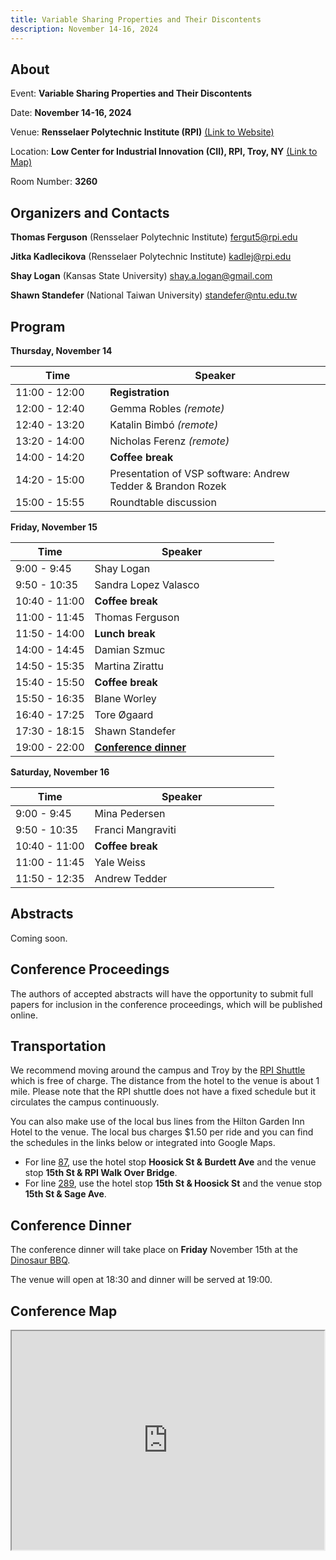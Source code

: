 ```yaml
---
title: Variable Sharing Properties and Their Discontents
description: November 14-16, 2024
---
```

## About
Event: **Variable Sharing Properties and Their Discontents**

Date: **November 14-16, 2024**

Venue: **Rensselaer Polytechnic Institute (RPI)** [(Link to Website)](https://www.rpi.edu/)

Location: **Low Center for Industrial Innovation (CII), RPI, Troy, NY** [(Link to Map)](https://www.google.com/maps/place/Low+Center+for+Industrial+Innovation/@42.7291622,-73.6786731,17z/data=!3m1!4b1!4m6!3m5!1s0x89de0fa0754f2517:0xc812ad6a8b0415a0!8m2!3d42.7291622!4d-73.6786731!16s%2Fm%2F027sqdl?entry=ttu&g_ep=EgoyMDI0MTAyMC4xIKXMDSoASAFQAw%3D%3D)

Room Number: **3260**

            
## Organizers and Contacts

**Thomas Ferguson** (Rensselaer Polytechnic Institute) fergut5@rpi.edu

**Jitka Kadlecikova** (Rensselaer Polytechnic Institute) kadlej@rpi.edu

**Shay Logan** (Kansas State University) shay.a.logan@gmail.com

**Shawn Standefer** (National Taiwan University) standefer@ntu.edu.tw


## Program

**Thursday, November 14**

| Time | Speaker |
| ---------------- | --------------------------------------------------------- |
| 11:00 - 12:00 | **Registration** |
| 12:00 - 12:40 | Gemma Robles *(remote)* |
| 12:40 - 13:20 | Katalin Bimbó *(remote)* |
| 13:20 - 14:00 | Nicholas Ferenz *(remote)* |
| 14:00 - 14:20 | **Coffee break** |
| 14:20 - 15:00 | Presentation of VSP software: Andrew Tedder & Brandon Rozek |
| 15:00 - 15:55 | Roundtable discussion |


**Friday, November 15**

| Time | Speaker |
| ---------------- | --------------------------------------------------------- |
| 9:00 - 9:45 | Shay Logan |
| 9:50 - 10:35 | Sandra Lopez Valasco |
| 10:40 - 11:00 | **Coffee break** |
| 11:00 - 11:45 | Thomas Ferguson |
| 11:50 - 14:00 | **Lunch break**|
| 14:00 - 14:45 | Damian Szmuc |
| 14:50 - 15:35 | Martina Zirattu | 
| 15:40 - 15:50 | **Coffee break** |
| 15:50 - 16:35 | Blane Worley |
| 16:40 - 17:25 | Tore Øgaard | 
| 17:30 - 18:15 | Shawn Standefer|  
| 19:00 - 22:00 | **[Conference dinner](#dinner)** |


**Saturday, November 16**

| Time | Speaker |
| ---------------- | --------------------------------------------------------- |
| 9:00 - 9:45 | Mina Pedersen |
| 9:50 - 10:35 | Franci Mangraviti |
| 10:40 - 11:00 | **Coffee break** |
| 11:00 - 11:45 | Yale Weiss |
| 11:50 - 12:35 | Andrew Tedder |


## Abstracts

Coming soon.

## Conference Proceedings

The authors of accepted abstracts will have the opportunity to submit full papers for inclusion in the conference proceedings, which will be published online.

## Transportation

We recommend moving around the campus and Troy by the [RPI Shuttle](https://info.rpi.edu/rpi-parking-and-transportation/08/27/2024/campus-shuttle-service-hours-operation) which is free of charge. The distance from the hotel to the venue is about 1 mile. Please note that the RPI shuttle does not have a fixed schedule but it circulates the campus continuously.

You can also make use of the local bus lines from the Hilton Garden Inn Hotel to the venue. The local bus charges $1.50 per ride and you can find the schedules in the links below or integrated into Google Maps.
- For line [87](https://www.cdta.org/schedules-route-detail?route_id=87), use the hotel stop **Hoosick St & Burdett Ave** and the venue stop **15th St & RPI Walk Over Bridge**.
- For line [289](https://www.cdta.org/schedules-route-detail?route_id=87), use the hotel stop **15th St & Hoosick St** and the venue stop **15th St & Sage Ave**.


## <a name="dinner"></a> Conference Dinner

The conference dinner will take place on **Friday** November 15th at the [Dinosaur BBQ](https://dinosaurbarbque.com/locations/troy). 

The venue will open at 18:30 and dinner will be served at 19:00. 


## Conference Map 

<iframe src="https://www.google.com/maps/d/embed?mid=1ZXIjryVOQ0L2B1aJ1txSgvlS9hb_TlM&ehbc=2E312F" width="500" height="350"></iframe>


<style>

table th:first-of-type {
    width: 30%;
}
table th:nth-of-type(2) {
    width: 70%;
}


              
header .project-name {
  font-size: 2.5rem;
}

header .project-tagline {
  display: none;
}

header .btn {
  display: none;
}
</style>
